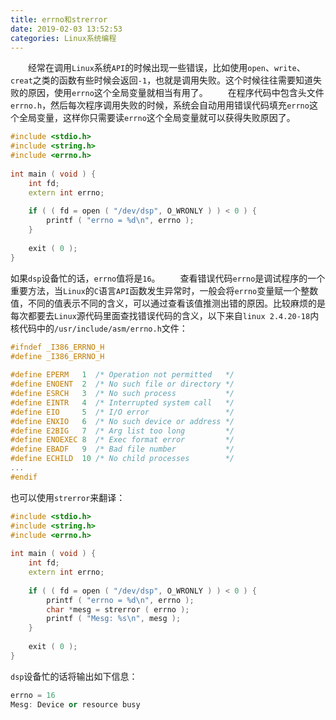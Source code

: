 ```yaml
---
title: errno和strerror
date: 2019-02-03 13:52:53
categories: Linux系统编程
---
```

&emsp;&emsp;经常在调用`Linux`系统`API`的时候出现一些错误，比如使用`open`、`write`、`creat`之类的函数有些时候会返回`-1`，也就是调用失败。这个时候往往需要知道失败的原因，使用`errno`这个全局变量就相当有用了。
&emsp;&emsp;在程序代码中包含头文件`errno.h`，然后每次程序调用失败的时候，系统会自动用用错误代码填充`errno`这个全局变量，这样你只需要读`errno`这个全局变量就可以获得失败原因了。

``` cpp
#include <stdio.h>
#include <string.h>
#include <errno.h>
​
int main ( void ) {
    int fd;
    extern int errno;
​
    if ( ( fd = open ( "/dev/dsp", O_WRONLY ) ) < 0 ) {
        printf ( "errno = %d\n", errno );
    }
​
    exit ( 0 );
}
```

如果`dsp`设备忙的话，`errno`值将是`16`。
&emsp;&emsp;查看错误代码`errno`是调试程序的一个重要方法，当`Linux`的`C`语言`API`函数发生异常时，一般会将`errno`变量赋一个整数值，不同的值表示不同的含义，可以通过查看该值推测出错的原因。比较麻烦的是每次都要去`Linux`源代码里面查找错误代码的含义，以下来自`linux 2.4.20-18`内核代码中的`/usr/include/asm/errno.h`文件：

``` cpp
#ifndef _I386_ERRNO_H
#define _I386_ERRNO_H
​
#define EPERM   1  /* Operation not permitted   */
#define ENOENT  2  /* No such file or directory */
#define ESRCH   3  /* No such process           */
#define EINTR   4  /* Interrupted system call   */
#define EIO     5  /* I/O error                 */
#define ENXIO   6  /* No such device or address */
#define E2BIG   7  /* Arg list too long         */
#define ENOEXEC 8  /* Exec format error         */
#define EBADF   9  /* Bad file number           */
#define ECHILD  10 /* No child processes        */
...​
#endif
```

也可以使用`strerror`来翻译：

``` cpp
#include <stdio.h>
#include <string.h>
#include <errno.h>
​
int main ( void ) {
    int fd;
    extern int errno;
​
    if ( ( fd = open ( "/dev/dsp", O_WRONLY ) ) < 0 ) {
        printf ( "errno = %d\n", errno );
        char *mesg = strerror ( errno );
        printf ( "Mesg: %s\n", mesg );
    }
​
    exit ( 0 );
}
```

`dsp`设备忙的话将输出如下信息：

``` cpp
errno = 16
Mesg: Device or resource busy
```